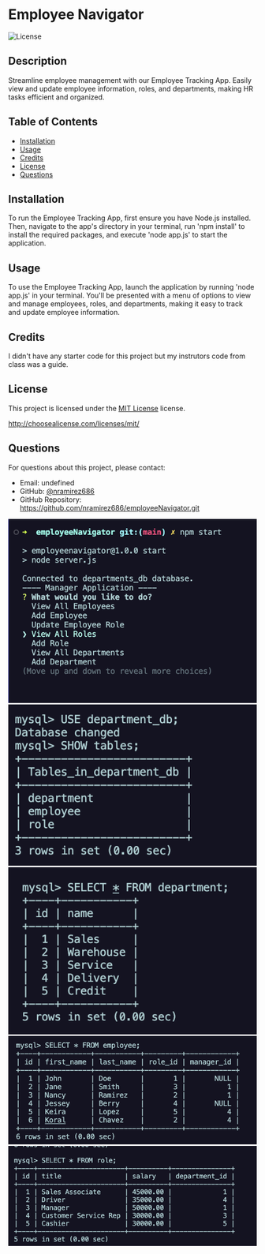 # Employee Navigator

![License](https://img.shields.io/badge/License-MIT-blue.svg)

## Description

Streamline employee management with our Employee Tracking App. Easily view and update employee information, roles, and departments, making HR tasks efficient and organized.

## Table of Contents

- [Installation](#installation)
- [Usage](#usage)
- [Credits](#credits)
- [License](#license)
- [Questions](#questions)

## Installation

To run the Employee Tracking App, first ensure you have Node.js installed. Then, navigate to the app's directory in your terminal, run 'npm install' to install the required packages, and execute 'node app.js' to start the application.

## Usage

To use the Employee Tracking App, launch the application by running 'node app.js' in your terminal. You'll be presented with a menu of options to view and manage employees, roles, and departments, making it easy to track and update employee information.

## Credits

I didn't have any starter code for this project but my instrutors code from class was a guide.

## License

This project is licensed under the [MIT License](http://choosealicense.com/licenses/mit/) license.

http://choosealicense.com/licenses/mit/

## Questions

For questions about this project, please contact:

- Email: undefined
- GitHub: [@nramirez686](https://github.com/nramirez686)
- GitHub Repository: https://github.com/nramirez686/employeeNavigator.git

![Deployed Application](/assets/app1.png)
![Deployed Aplication](/assets/app2.png)
![Deployed Aplication](/assets/app3.png)
![Deployed Aplication](/assets/app4.png)
![Deployed Aplication](/assets/app5.png)
